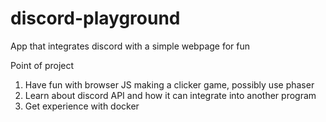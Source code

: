 # discord-playground
App that integrates discord with a simple webpage for fun

Point of project
1. Have fun with browser JS making a clicker game, possibly use phaser
2. Learn about discord API and how it can integrate into another program
3. Get experience with docker
